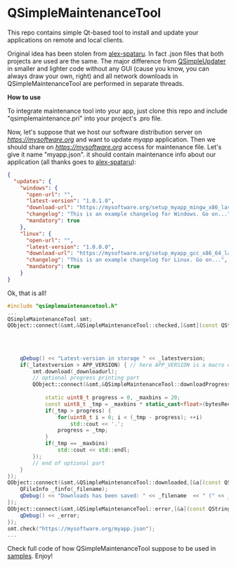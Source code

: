 QSimpleMaintenanceTool
===

This repo contains simple Qt-based tool to install and update your applications on remote and local clients.

Original idea has been stolen from [alex-spataru](https://github.com/alex-spataru/QSimpleUpdater). In fact .json files that both projects are used are the same. The major difference from [QSimpleUpdater](https://github.com/alex-spataru/QSimpleUpdater)
in smaller and lighter code without any GUI (cause you know, you can always draw your own, right) and
all network downloads in QSimpleMaintenanceTool are performed in separate threads.

**How to use**

To integrate maintenance tool into your app, just clone this repo and include "qsimplemaintenance.pri" into your project's .pro file.
 
Now, let's suppose that we host our software distribution server on *https://mysoftware.org* and want to update *myapp* application.
Then we should share on *https://mysoftware.org* access for maintenance file. Let's give it name "myapp.json". it should contain maintenance info about our application (all thanks goes to [alex-spataru](https://github.com/alex-spataru/QSimpleUpdater)):

```json
{
  "updates": {
    "windows": {
      "open-url": "",
      "latest-version": "1.0.1.0",
      "download-url": "https://mysoftware.org/setup_myapp_mingw_x86_last.msi",
      "changelog": "This is an example changelog for Windows. Go on...",
      "mandatory": true
    },
    "linux": {
      "open-url": "",
      "latest-version": "1.0.0.0",
      "download-url": "https://mysoftware.org/setup_myapp_gcc_x86_64_last.deb",
      "changelog": "This is an example changelog for Linux. Go on...",
      "mandatory": true
    }
}
```

Ok, that is all!

```C++
#include "qsimplemaintenancetool.h"
...
QSimpleMaintenanceTool smt;
QObject::connect(&smt,&QSimpleMaintenanceTool::checked,[&smt](const QString &_openurl,
                                                                                                          const QString &_latestversion,
                                                                                                          const QString &_downloadurl,
                                                                                                          const QString &_changelog,
                                                                                                          bool _mandatory){
	qDebug() << "Latest-version in storage " << _latestversion;
	if(_latestversion > APP_VERSION) { // here APP_VERSION is a macro defined at compile time
		smt.download(_downloadurl);
		// optional progress printing part
		QObject::connect(&smt,&QSimpleMaintenanceTool::downloadProgress,[](qint64 bytesReceived,
                                                                                                                         qint64 bytesTotal){
			static uint8_t progress = 0, _maxbins = 20;
			const uint8_t _tmp = _maxbins * static_cast<float>(bytesReceived) / bytesTotal;
			if(_tmp > progress) {
				for(uint8_t i = 0; i < (_tmp - progress); ++i)
					std::cout << '.';
				progress = _tmp;
			}
			if(_tmp == _maxbins)
				std::cout << std::endl;
		});
		// end of optional part
	}
});
QObject::connect(&smt,&QSimpleMaintenanceTool::downloaded,[&a](const QString &_filename){
	QFileInfo _finfo(_filename);
	qDebug() << "Downloads has been saved: " << _filename  << " (" << _finfo.size() << " bytes)";
});
QObject::connect(&smt,&QSimpleMaintenanceTool::error,[&a](const QString &_error){
	qDebug() << _error;
});
smt.check("https://mysoftware.org/myapp.json");
...
```

Check full code of how QSimpleMaintenanceTool suppose to be used in [samples](https://github.com/pi-null-mezon/QSimpleMaintenanceTool/tree/master/samples/ConsoleApp). Enjoy!